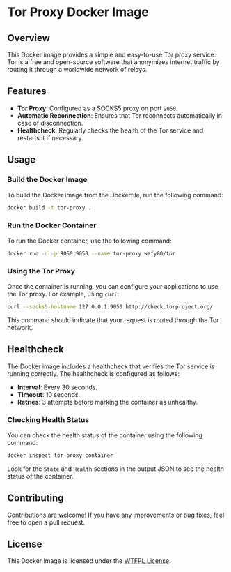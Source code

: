 # Tor Proxy Docker Image

## Overview
This Docker image provides a simple and easy-to-use Tor proxy service. Tor is a free and open-source software that anonymizes internet traffic by routing it through a worldwide network of relays.

## Features
- **Tor Proxy**: Configured as a SOCKS5 proxy on port `9050`.
- **Automatic Reconnection**: Ensures that Tor reconnects automatically in case of disconnection.
- **Healthcheck**: Regularly checks the health of the Tor service and restarts it if necessary.

## Usage

### Build the Docker Image
To build the Docker image from the Dockerfile, run the following command:

```bash
docker build -t tor-proxy .
```

### Run the Docker Container
To run the Docker container, use the following command:

```bash
docker run -d -p 9050:9050 --name tor-proxy wafy80/tor
```

### Using the Tor Proxy
Once the container is running, you can configure your applications to use the Tor proxy. For example, using `curl`:

```bash
curl --socks5-hostname 127.0.0.1:9050 http://check.torproject.org/
```

This command should indicate that your request is routed through the Tor network.

## Healthcheck
The Docker image includes a healthcheck that verifies the Tor service is running correctly. The healthcheck is configured as follows:
- **Interval**: Every 30 seconds.
- **Timeout**: 10 seconds.
- **Retries**: 3 attempts before marking the container as unhealthy.

### Checking Health Status
You can check the health status of the container using the following command:

```bash
docker inspect tor-proxy-container
```

Look for the `State` and `Health` sections in the output JSON to see the health status of the container.

## Contributing
Contributions are welcome! If you have any improvements or bug fixes, feel free to open a pull request.

## License
This Docker image is licensed under the [WTFPL License](LICENSE).
